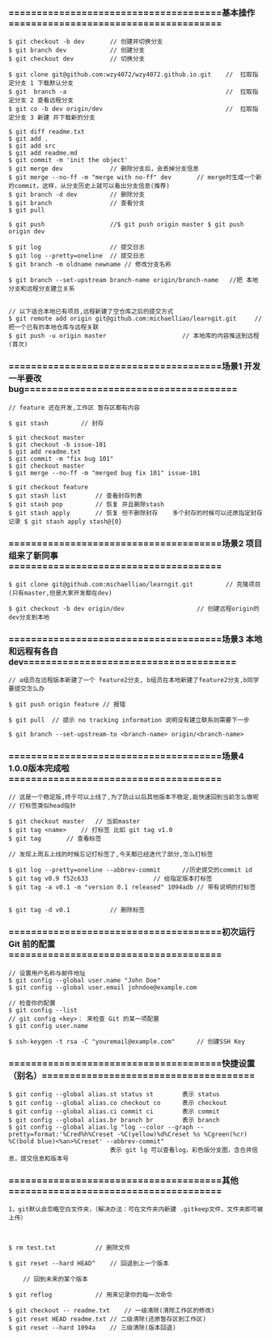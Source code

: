 

### ======================================基本操作======================================
```
$ git checkout -b dev 		// 创建并切换分支
$ git branch dev 		    // 创建分支
$ git checkout dev		    // 切换分支

$ git clone git@github.com:wzy4072/wzy4072.github.io.git    //  拉取指定分支 1 下载默认分支
$ git  branch -a                                            //  拉取指定分支 2 查看远程分支
$ git co -b dev origin/dev                                  //  拉取指定分支 3 新建 并下载新的分支

$ git diff readme.txt 
$ git add .
$ git add src
$ git add readme.md
$ git commit -m 'init the object'
$ git merge dev				// 删除分支后，会丢掉分支信息
$ git merge --no-ff -m "merge with no-ff" dev		// merge时生成一个新的commit，这样，从分支历史上就可以看出分支信息(推荐)
$ git branch -d dev   		// 删除分支
$ git branch 			    // 查看分支
$ git pull

$ git push			        //$ git push origin master $ git push origin dev

$ git log			        // 提交日志
$ git log --pretty=oneline	// 提交日志
$ git branch -m oldname newname // 修改分支名称

$ git branch --set-upstream branch-name origin/branch-name   //把 本地分支和远程分支建立关系


// 以下适合本地已有项目,远程新建了空仓库之后的提交方式
$ git remote add origin git@github.com:michaelliao/learngit.git		// 把一个已有的本地仓库与远程关联
$ git push -u origin master						// 本地库的内容推送到远程(首次)

```


###  ======================================场景1 开发一半要改bug======================================
```
// feature 还在开发,工作区 暂存区都有内容

$ git stash			// 封存

$ git checkout master		
$ git checkout -b issue-101	
$ git add readme.txt 
$ git commit -m "fix bug 101"
$ git checkout master
$ git merge --no-ff -m "merged bug fix 101" issue-101

$ git checkout feature
$ git stash list		// 查看封存列表
$ git stash pop			// 恢复 并且删除stash
$ git stash apply 		// 恢复 但不删除封存	多个封存的时候可以还原指定封存记录 $ git stash apply stash@{0}
```
### ======================================场景2 项目组来了新同事======================================
```
$ git clone git@github.com:michaelliao/learngit.git			// 克隆项目(只有master,但是大家开发都在dev)

$ git checkout -b dev origin/dev					// 创建远程origin的dev分支到本地
```
### ======================================场景3 本地和远程有各自dev======================================
```
// a组员在远程版本新建了一个 feature2分支, b组员在本地新建了feature2分支,b同学要提交怎么办

$ git push origin feature // 报错

$ git pull	// 提示 no tracking information 说明没有建立联系则需要下一步

$ git branch --set-upstream-to <branch-name> origin/<branch-name>
```
### ======================================场景4 1.0.0版本完成啦======================================
```
// 这是一个稳定版,终于可以上线了,为了防止以后其他版本不稳定,能快速回到当前怎么做呢
// 打标签类似head指针

$ git checkout master	// 当前master		
$ git tag <name>	// 打标签 比如 git tag v1.0
$ git tag		// 查看标签

// 发现上周五上线的时候忘记打标签了,今天都已经迭代了部分,怎么打标签

$ git log --pretty=oneline --abbrev-commit		//历史提交的commit id
$ git tag v0.9 f52c633					// 给指定版本打标签
$ git tag -a v0.1 -m "version 0.1 released" 1094adb	// 带有说明的打标签


$ git tag -d v0.1			// 删除标签

```

### ======================================初次运行 Git 前的配置======================================
```
// 设置用户名称与邮件地址
$ git config --global user.name "John Doe"
$ git config --global user.email johndoe@example.com

// 检查你的配置
$ git config --list
// git config <key>： 来检查 Git 的某一项配置
$ git config user.name

$ ssh-keygen -t rsa -C "youremail@example.com"		// 创建SSH Key
```
### ======================================快捷设置（别名）======================================
```
$ git config --global alias.st status st		表示 status
$ git config --global alias.co checkout co 		表示 checkout
$ git config --global alias.ci commit ci 		表示 commit
$ git config --global alias.br branch br 		表示 branch
$ git config --global alias.lg "log --color --graph --pretty=format:'%Cred%h%Creset -%C(yellow)%d%Creset %s %Cgreen(%cr) %C(bold blue)<%an>%Creset' --abbrev-commit"
							表示 git lg 可以查看log，彩色版分支图，含合并信息，提交信息和版本号

```
### ======================================其他======================================
```
1，git默认会忽略空白文件夹，（解决办法：可在文件夹内新建 .gitkeep文件，文件夹即可被上传）



$ rm test.txt			// 删除文件

$ git reset --hard HEAD^	// 回退到上一个版本

	// 回到未来的某个版本

$ git reflog 			// 用来记录你的每一次命令

$ git checkout -- readme.txt	// 一级清除(清除工作区的修改)
$ git reset HEAD readme.txt	// 二级清除(还原暂存区到工作区)
$ git reset --hard 1094a	// 三级清除(版本回退)

```
